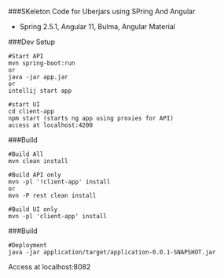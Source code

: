 ###SKeleton Code for Uberjars using SPring And Angular
- Spring 2.5.1, Angular 11, Bulma, Angular Material

###Dev Setup

```
#Start API
mvn spring-boot:run 
or 
java -jar app.jar
or
intellij start app

#start UI
cd client-app  
npm start (starts ng app using proxies for API)
access at localhost:4200
````


###Build

```
#Build All
mvn clean install

#Build API only
mvn -pl '!client-app' install
or
mvn -P rest clean install 

#Build UI only
mvn -pl 'client-app' install
````
###Build

```
#Deployment
java -jar application/target/application-0.0.1-SNAPSHOT.jar
````

Access at localhost:8082
